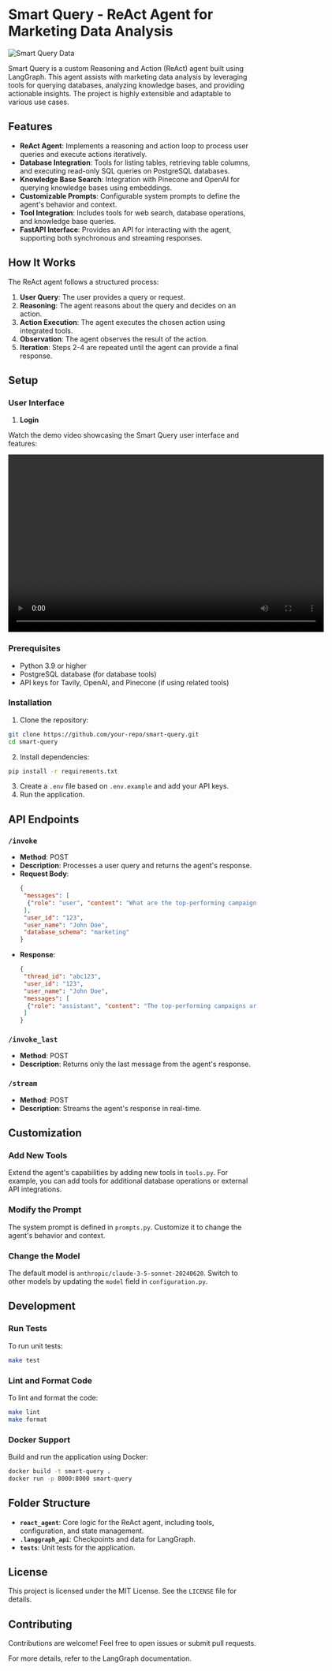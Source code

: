 # Smart Query - ReAct Agent for Marketing Data Analysis

![Smart Query Data](https://offgridmartech.com.br/ai-microsoft-hackathon/smart_query_data.png)

Smart Query is a custom Reasoning and Action (ReAct) agent built using LangGraph. This agent assists with marketing data analysis by leveraging tools for querying databases, analyzing knowledge bases, and providing actionable insights. The project is highly extensible and adaptable to various use cases.

## Features
- **ReAct Agent**: Implements a reasoning and action loop to process user queries and execute actions iteratively.
- **Database Integration**: Tools for listing tables, retrieving table columns, and executing read-only SQL queries on PostgreSQL databases.
- **Knowledge Base Search**: Integration with Pinecone and OpenAI for querying knowledge bases using embeddings.
- **Customizable Prompts**: Configurable system prompts to define the agent's behavior and context.
- **Tool Integration**: Includes tools for web search, database operations, and knowledge base queries.
- **FastAPI Interface**: Provides an API for interacting with the agent, supporting both synchronous and streaming responses.

## How It Works
The ReAct agent follows a structured process:
1. **User Query**: The user provides a query or request.
2. **Reasoning**: The agent reasons about the query and decides on an action.
3. **Action Execution**: The agent executes the chosen action using integrated tools.
4. **Observation**: The agent observes the result of the action.
5. **Iteration**: Steps 2-4 are repeated until the agent can provide a final response.

## Setup

### User Interface

1. **Login**

Watch the demo video showcasing the Smart Query user interface and features:

<video width="640" height="360" controls>
  <source src="https://offgridmartech.com.br/ai-microsoft-hackathon/smart_query_demo.mp4" type="video/mp4">
  Your browser does not support the video tag.
</video>

### Prerequisites
- Python 3.9 or higher
- PostgreSQL database (for database tools)
- API keys for Tavily, OpenAI, and Pinecone (if using related tools)

### Installation
1. Clone the repository:
  ```bash
  git clone https://github.com/your-repo/smart-query.git
  cd smart-query
  ```
2. Install dependencies:
  ```bash
  pip install -r requirements.txt
  ```
3. Create a `.env` file based on `.env.example` and add your API keys.
4. Run the application.

## API Endpoints

### `/invoke`
- **Method**: POST  
- **Description**: Processes a user query and returns the agent's response.  
- **Request Body**:
  ```json
  {
   "messages": [
    {"role": "user", "content": "What are the top-performing campaigns?"}
   ],
   "user_id": "123",
   "user_name": "John Doe",
   "database_schema": "marketing"
  }
  ```
- **Response**:
  ```json
  {
   "thread_id": "abc123",
   "user_id": "123",
   "user_name": "John Doe",
   "messages": [
    {"role": "assistant", "content": "The top-performing campaigns are..."}
   ]
  }
  ```

### `/invoke_last`
- **Method**: POST  
- **Description**: Returns only the last message from the agent's response.

### `/stream`
- **Method**: POST  
- **Description**: Streams the agent's response in real-time.

## Customization

### Add New Tools
Extend the agent's capabilities by adding new tools in `tools.py`. For example, you can add tools for additional database operations or external API integrations.

### Modify the Prompt
The system prompt is defined in `prompts.py`. Customize it to change the agent's behavior and context.

### Change the Model
The default model is `anthropic/claude-3-5-sonnet-20240620`. Switch to other models by updating the `model` field in `configuration.py`.

## Development

### Run Tests
To run unit tests:
```bash
make test
```

### Lint and Format Code
To lint and format the code:
```bash
make lint
make format
```

### Docker Support
Build and run the application using Docker:
```bash
docker build -t smart-query .
docker run -p 8000:8000 smart-query
```

## Folder Structure
- **`react_agent`**: Core logic for the ReAct agent, including tools, configuration, and state management.
- **`.langgraph_api`**: Checkpoints and data for LangGraph.
- **`tests`**: Unit tests for the application.

## License
This project is licensed under the MIT License. See the `LICENSE` file for details.

## Contributing
Contributions are welcome! Feel free to open issues or submit pull requests.

For more details, refer to the LangGraph documentation.
